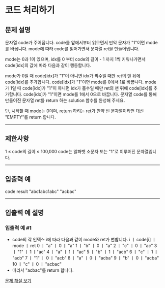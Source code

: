 # 코드 처리하기

## 문제 설명
문자열 code가 주어집니다.
code를 앞에서부터 읽으면서 만약 문자가 "1"이면 mode를 바꿉니다. mode에 따라 code를 읽어가면서 문자열 ret을 만들어냅니다.

mode는 0과 1이 있으며, idx를 0 부터 code의 길이 - 1 까지 1씩 키워나가면서 code[idx]의 값에 따라 다음과 같이 행동합니다.

mode가 0일 때
code[idx]가 "1"이 아니면 idx가 짝수일 때만 ret의 맨 뒤에 code[idx]를 추가합니다.
code[idx]가 "1"이면 mode를 0에서 1로 바꿉니다.
mode가 1일 때
code[idx]가 "1"이 아니면 idx가 홀수일 때만 ret의 맨 뒤에 code[idx]를 추가합니다.
code[idx]가 "1"이면 mode를 1에서 0으로 바꿉니다.
문자열 code를 통해 만들어진 문자열 ret를 return 하는 solution 함수를 완성해 주세요.

단, 시작할 때 mode는 0이며, return 하려는 ret가 만약 빈 문자열이라면 대신 "EMPTY"를 return 합니다.

---

## 제한사항
1 ≤ code의 길이 ≤ 100,000
code는 알파벳 소문자 또는 "1"로 이루어진 문자열입니다.

---

## 입출력 예
code	result
"abc1abc1abc"	"acbac"

---

## 입출력 예 설명

### 입출력 예 #1

- code의 각 인덱스 i에 따라 다음과 같이 mode와 ret가 변합니다.
i	ㅣ code[i] ㅣ mode ㅣ	ret
0	ㅣ "a"  ㅣ 0  ㅣ "a"
1	ㅣ "b"  ㅣ 0  ㅣ	"a"
2	ㅣ "c"  ㅣ 0  ㅣ "ac"
3 ㅣ	"1"	ㅣ 1	ㅣ"ac"
4 ㅣ	"a"	ㅣ 1	ㅣ "ac"
5 ㅣ	"b"	ㅣ 1	ㅣ "acb"
6 ㅣ	"c"	ㅣ 1	ㅣ "acb"
7 ㅣ	"1"	ㅣ 0	ㅣ "acb"
8 ㅣ	"a"	ㅣ 0	ㅣ "acba"
9 ㅣ	"b"	ㅣ 0	ㅣ "acba"
10 ㅣ	"c"	ㅣ 0	ㅣ "acbac"
- 따라서 "acbac"를 return 합니다.

[문제 해설 보기](./문제해설.md)
